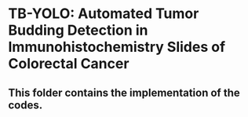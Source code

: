 # TB-YOLO: Automated Tumor Budding Detection in Immunohistochemistry Slides of Colorectal Cancer

## This folder contains the implementation of the codes.
